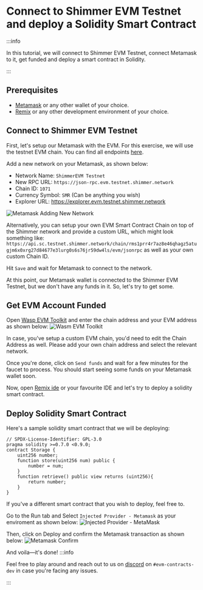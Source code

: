 # Connect to Shimmer EVM Testnet and deploy a Solidity Smart Contract

:::info

In this tutorial, we will connect to Shimmer EVM Testnet, connect Metamask to it, get funded and deploy a smart contract in Solidity.

:::

## Prerequisites

- [Metamask](https://metamask.io/) or any other wallet of your choice.
- [Remix](https://remix-project.org/) or any other development environment of your choice.

## Connect to Shimmer EVM Testnet

First, let's setup our Metamask with the EVM. For this exercise, we will use the testnet EVM chain. You can find all endpoints [here](https://wiki.iota.org/shimmer/smart-contracts/guide/chains_and_nodes/testnet).

Add a new network on your Metamask, as shown below:

- Network Name: `ShimmerEVM Testnet`
- New RPC URL: `https://json-rpc.evm.testnet.shimmer.network`
- Chain ID: `1071`
- Currency Symbol: `SMR` (Can be anything you wish)
- Explorer URL: https://explorer.evm.testnet.shimmer.network

![Metamask Adding New Network](metamask-shimmerevm.png 'Metamask Adding New Network')

Alternatively, you can setup your own EVM Smart Contract Chain on top of the Shimmer network and provide a custom URL, which might look something like: `https://api.sc.testnet.shimmer.network/chain/rms1prr4r7az8e46qhagz5atugjm6x0xrg27d84677e3lurg0s6s76jr59dw4ls/evm/jsonrpc` as well as your own custom Chain ID.

Hit `Save` and wait for Metamask to connect to the network.

At this point, our Metamask wallet is connected to the Shimmer EVM Testnet, but we don't have any funds in it. So, let's try to get some.

## Get EVM Account Funded

Open [Wasp EVM Toolkit](https://toolkit.sc.testnet.shimmer.network/) and enter the chain address and your EVM address as shown below:
![Wasm EVM Toolkit](https://i.imgur.com/fb2Ugfd.png 'Wasm EVM Toolkit')

In case, you've setup a custom EVM chain, you'd need to edit the Chain Address as well. Please add your own chain address and select the relevant network.

Once you're done, click on `Send funds` and wait for a few minutes for the faucet to process. You should start seeing some funds on your Metamask wallet soon.

Now, open [Remix ide](https://remix.ethereum.org/) or your favourite IDE and let's try to deploy a solidity smart contract.

## Deploy Solidity Smart Contract

Here's a sample solidity smart contract that we will be deploying:

```solidity
// SPDX-License-Identifier: GPL-3.0
pragma solidity >=0.7.0 <0.9.0;
contract Storage {
    uint256 number;
    function store(uint256 num) public {
        number = num;
    }
    function retrieve() public view returns (uint256){
        return number;
    }
}
```

If you've a different smart contract that you wish to deploy, feel free to.

Go to the Run tab and Select `Injected Provider - Metamask` as your enviroment as shown below:
![Injected Provider - MetaMask](https://i.imgur.com/0Ot1ije.png 'Injected Provider - MetaMask')

Then, click on Deploy and confirm the Metamask transaction as shown below:
![Metamask Confirm](https://i.imgur.com/Ma9Ds8H.png 'Metamask Confirm')

And voila—it's done!
:::info

Feel free to play around and reach out to us on [discord](https://discord.shimmer.network/) on `#evm-contracts-dev` in case you're facing any issues.

:::
